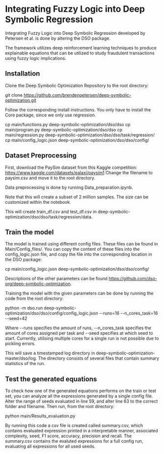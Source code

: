 # Integrating Fuzzy Logic into Deep Symbolic Regression

Integrating Fuzzy Logic into Deep Symbolic Regression developed by Petersen et al. is done by altering the DSO package.

The framework utilizes deep reinforcement learning techniques to produce explainable equations that can be utilized to study fraudulent transactions using fuzzy logic implications.

## Installation

Clone the Deep Symbolic Optimization Repository to the root directory:

git clone https://github.com/brendenpetersen/deep-symbolic-optimization.git

Follow the corresponding install instructions. You only have to install the Core package, since we only use regression.

cp main/functions.py deep-symbolic-optimization/dso/dso
cp main/program.py deep-symbolic-optimization/dso/dso
cp main/regression.py deep-symbolic-optimization/dso/dso/task/regression/
cp main/config_logic.json deep-symbolic-optimization/dso/dso/config/


## Dataset Preprocessing

First, download the PaySim dataset from this Kaggle competition: https://www.kaggle.com/datasets/ealaxi/paysim1
Change the filename to paysim.csv and move it to the root directory.

Data preprocessing is done by running Data_preparation.ipynb.

Note that this will create a subset of 2 million samples. The size can be customized within the notebook.

This will create train_df.csv and test_df.csv in deep-symbolic-optimization/dso/dso/task/regression/data.

## Train the model

The model is trained using different config files. These files can be found in Main/Config_files/.
You can copy the content of these files into the config_logic.json file, and copy the file into the corresponding location in the DSO package:

cp main/config_logic.json deep-symbolic-optimization/dso/dso/config/

Descriptions of the other parameters can be found https://github.com/dso-org/deep-symbolic-optimization.

Training the model with the given parameters can be done by running the code from the root directory:

python -m dso.run deep-symbolic-optimization/dso/dso/config/config_logic.json --runs=16 --n_cores_task=16 --seed=42

Where --runs specifies the amount of runs, --n_cores_task specifies the amount of cores assigned per task and --seed specifies at which seed to start. Currently, utilising multiple cores for a single run is not possible due to pickling errors. 

This will save a timestamped log directory in deep-symbolic-optimization-master/dso/log. The directory consists of several files that contain summary statistics of the run.

## Test the generated equations

To check how one of the generated equations performs on the train or test set, you can analyze all the expressions generated by a single config file. Alter the range of seeds evaluated in line 59, and alter line 63 to the correct folder and filename. Then run, from the root directory:

python main/Results_evaluation.py

By running this code a csv file is created called summary.csv, which contains evaluated expression printed in a interpretable manner, associated complexity, seed, F1 score, accuracy, precision and recall. The summary.csv contains the evaluted expressions for a full config run, evaluating all expressions for all used seeds.